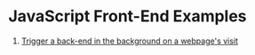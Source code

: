 # JavaScript Front-End Examples

1. [Trigger a back-end in the background on a webpage's visit](1-ajax-trigger-back-end-on-visit)
